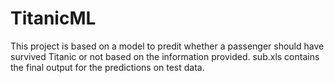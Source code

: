 # TitanicML
This project is based on a model to predit whether a passenger should have survived Titanic or not based on the information provided.
sub.xls contains the final output for the predictions on test data.
